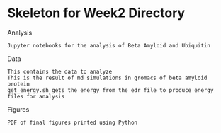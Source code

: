 # Skeleton for Week2 Directory 

Analysis

	Jupyter notebooks for the analysis of Beta Amyloid and Ubiquitin

Data

	This contains the data to analyze
	This is the result of md simulations in gromacs of beta amyloid protein
	get_energy.sh gets the energy from the edr file to produce energy files for analysis

Figures

	PDF of final figures printed using Python

